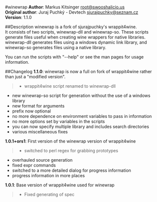 #winewrap
**Author**: Markus Kitsinger <root@swooshalicio.us>  
**Original author**: Juraj Puchký - Devtech <sjurajpuchky@seznam.cz>  
**Version**: 1.1.0

##Description
winewrap is a fork of sjurajpuchky's wrappit4wine.  
It consists of two scripts, winewrap-dll and winewrap-so. These scripts generate files useful when creating wine wrappers for native libraries. winewrap-dll generates files using a windows dynamic link library, and winewrap-so generates files using a native library.

You can run the scripts with "--help" or see the man pages for usage information.

##Changelog
**1.1.0**: winewrap is now a full on fork of wrappit4wine rather than just a "modified version".  
> * wrappit4wine script renamed to winewrap-dll
* new winewrap-so script for generation without the use of a windows library
* new format for arguments
 * prefix now optional
 * no more dependence on environment variables to pass in information
 * no more options set by variables in the scripts
 * you can now specify multiple library and includes search directories
* various miscellaneous fixes

**1.0.1+ors1**: First version of the winewrap version of wrappit4wine
> * switched to perl regex for grabbing prototypes
* overhauled source generation
* fixed expr commands
* switched to a more detailed dialog for progress information
* progress information in more places

**1.0.1**: Base version of wrappit4wine used for winewrap
> * Fixed generating of spec
